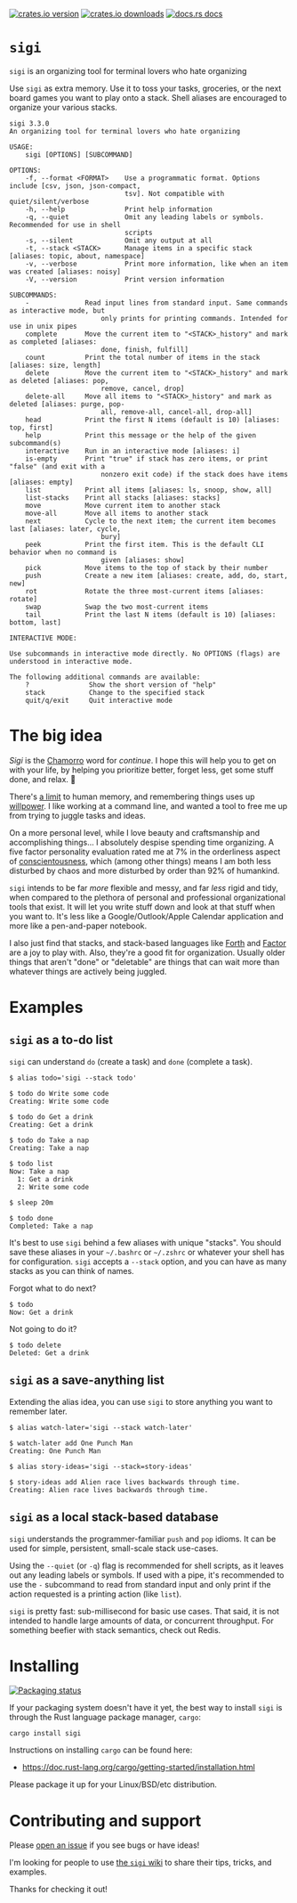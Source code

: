 [![crates.io version](https://img.shields.io/crates/v/sigi)](https://crates.io/crates/sigi)
[![crates.io downloads](https://img.shields.io/crates/d/sigi?label=crates.io%20downloads)](https://crates.io/crates/sigi)
[![docs.rs docs](https://docs.rs/mio/badge.svg)](https://docs.rs/sigi)

# `sigi`

`sigi` is an organizing tool for terminal lovers who hate organizing

Use `sigi` as extra memory. Use it to toss your tasks, groceries, or the next
board games you want to play onto a stack. Shell aliases are encouraged to
organize your various stacks.

```
sigi 3.3.0
An organizing tool for terminal lovers who hate organizing

USAGE:
    sigi [OPTIONS] [SUBCOMMAND]

OPTIONS:
    -f, --format <FORMAT>    Use a programmatic format. Options include [csv, json, json-compact,
                             tsv]. Not compatible with quiet/silent/verbose
    -h, --help               Print help information
    -q, --quiet              Omit any leading labels or symbols. Recommended for use in shell
                             scripts
    -s, --silent             Omit any output at all
    -t, --stack <STACK>      Manage items in a specific stack [aliases: topic, about, namespace]
    -v, --verbose            Print more information, like when an item was created [aliases: noisy]
    -V, --version            Print version information

SUBCOMMANDS:
    -              Read input lines from standard input. Same commands as interactive mode, but
                       only prints for printing commands. Intended for use in unix pipes
    complete       Move the current item to "<STACK>_history" and mark as completed [aliases:
                       done, finish, fulfill]
    count          Print the total number of items in the stack [aliases: size, length]
    delete         Move the current item to "<STACK>_history" and mark as deleted [aliases: pop,
                       remove, cancel, drop]
    delete-all     Move all items to "<STACK>_history" and mark as deleted [aliases: purge, pop-
                       all, remove-all, cancel-all, drop-all]
    head           Print the first N items (default is 10) [aliases: top, first]
    help           Print this message or the help of the given subcommand(s)
    interactive    Run in an interactive mode [aliases: i]
    is-empty       Print "true" if stack has zero items, or print "false" (and exit with a
                       nonzero exit code) if the stack does have items [aliases: empty]
    list           Print all items [aliases: ls, snoop, show, all]
    list-stacks    Print all stacks [aliases: stacks]
    move           Move current item to another stack
    move-all       Move all items to another stack
    next           Cycle to the next item; the current item becomes last [aliases: later, cycle,
                       bury]
    peek           Print the first item. This is the default CLI behavior when no command is
                       given [aliases: show]
    pick           Move items to the top of stack by their number
    push           Create a new item [aliases: create, add, do, start, new]
    rot            Rotate the three most-current items [aliases: rotate]
    swap           Swap the two most-current items
    tail           Print the last N items (default is 10) [aliases: bottom, last]

INTERACTIVE MODE:

Use subcommands in interactive mode directly. No OPTIONS (flags) are understood in interactive mode.

The following additional commands are available:
    ?               Show the short version of "help"
    stack           Change to the specified stack
    quit/q/exit     Quit interactive mode
```

# The big idea

_Sigi_ is the [Chamorro](https://en.wikipedia.org/wiki/Chamorro_language) word
for _continue_. I hope this will help you to get on with your life, by helping
you prioritize better, forget less, get some stuff done, and relax. 🌴

There's [a limit](https://wiki.c2.com/?SevenPlusOrMinusTwo) to human memory, and
remembering things uses up [willpower](https://www.penguinrandomhouse.com/books/307740/willpower-by-roy-f-baumeister-and-john-tierney/).
I like working at a command line, and wanted a tool to free me up from trying to
juggle tasks and ideas.

On a more personal level, while I love beauty and craftsmanship and
accomplishing things... I absolutely despise spending time organizing. A five
factor personality evaluation rated me at 7% in the orderliness aspect of
[conscientousness](https://en.wikipedia.org/wiki/Conscientiousness), which
(among other things) means I am both less disturbed by chaos and more disturbed
by order than 92% of humankind.

`sigi` intends to be far _more_ flexible and messy, and far _less_ rigid and
tidy, when compared to the plethora of personal and professional organizational
tools that exist. It will let you write stuff down and look at that stuff when
you want to. It's less like a Google/Outlook/Apple Calendar application and
more like a pen-and-paper notebook.

I also just find that stacks, and stack-based languages like
[Forth](https://en.wikipedia.org/wiki/Forth_(programming_language)) and
[Factor](https://factorcode.org) are a joy to play with. Also, they're a good
fit for organization. Usually older things that aren't "done" or "deletable"
are things that can wait more than whatever things are actively being juggled.

# Examples

## `sigi` as a to-do list

`sigi` can understand `do` (create a task) and `done` (complete a task).

```
$ alias todo='sigi --stack todo'

$ todo do Write some code
Creating: Write some code

$ todo do Get a drink
Creating: Get a drink

$ todo do Take a nap
Creating: Take a nap

$ todo list
Now: Take a nap
  1: Get a drink
  2: Write some code

$ sleep 20m

$ todo done
Completed: Take a nap
```

It's best to use `sigi` behind a few aliases with unique "stacks". You should
save these aliases in your `~/.bashrc` or `~/.zshrc` or whatever your shell has
for configuration. `sigi` accepts a `--stack` option, and you can have as many
stacks as you can think of names.

Forgot what to do next?

```
$ todo
Now: Get a drink
```

Not going to do it?

```
$ todo delete
Deleted: Get a drink
```

## `sigi` as a save-anything list

Extending the alias idea, you can use `sigi` to store anything you want to
remember later.

```
$ alias watch-later='sigi --stack watch-later'

$ watch-later add One Punch Man
Creating: One Punch Man
```

```
$ alias story-ideas='sigi --stack=story-ideas'

$ story-ideas add Alien race lives backwards through time.
Creating: Alien race lives backwards through time.
```

## `sigi` as a local stack-based database

`sigi` understands the programmer-familiar `push` and `pop` idioms. It can be
used for simple, persistent, small-scale stack use-cases.

Using the `--quiet` (or `-q`) flag is recommended for shell scripts, as it
leaves out any leading labels or symbols. If used with a pipe, it's recommended
to use the `-` subcommand to read from standard input and only print if the
action requested is a printing action (like `list`).

`sigi` is pretty fast: sub-millisecond for basic use cases. That said, it is
not intended to handle large amounts of data, or concurrent throughput. For
something beefier with stack semantics, check out Redis.

# Installing

[![Packaging status](https://repology.org/badge/vertical-allrepos/sigi.svg)](https://repology.org/project/sigi/versions)

If your packaging system doesn't have it yet, the best way to install `sigi` is
through the Rust language package manager, `cargo`:

```
cargo install sigi
```

Instructions on installing `cargo` can be found here:

- https://doc.rust-lang.org/cargo/getting-started/installation.html

Please package it up for your Linux/BSD/etc distribution.

# Contributing and support

Please [open an issue](https://github.com/hiljusti/sigi/issues) if you see
bugs or have ideas!

I'm looking for people to use [the `sigi` wiki](https://github.com/hiljusti/sigi/wiki)
to share their tips, tricks, and examples.

Thanks for checking it out!
